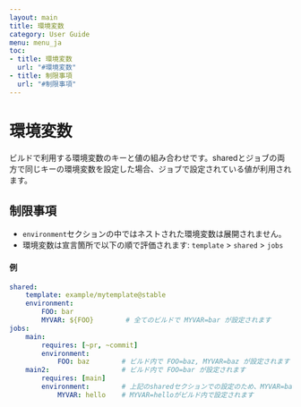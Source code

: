 ```yaml
---
layout: main
title: 環境変数
category: User Guide
menu: menu_ja
toc:
- title: 環境変数
  url: "#環境変数"
- title: 制限事項
  url: "#制限事項"
---
```


# 環境変数

ビルドで利用する環境変数のキーと値の組み合わせです。sharedとジョブの両方で同じキーの環境変数を設定した場合、ジョブで設定されている値が利用されます。

## 制限事項
- `environment`セクションの中ではネストされた環境変数は展開されません。
- 環境変数は宣言箇所で以下の順で評価されます:
  `template` > `shared` > `jobs`

#### 例

```yaml
shared:
    template: example/mytemplate@stable
    environment:
        FOO: bar
        MYVAR: ${FOO}        # 全てのビルドで MYVAR=bar が設定されます
jobs:
    main:
        requires: [~pr, ~commit]
        environment:
            FOO: baz        # ビルド内で FOO=baz, MYVAR=baz が設定されます
    main2:                  # ビルド内で FOO=bar が設定されます
        requires: [main]
        environment:        # 上記のsharedセクションでの設定のため、MYVAR=bar が設定されます
            MYVAR: hello    # MYVAR=helloがビルド内で設定されます
```
